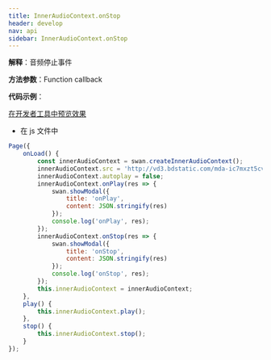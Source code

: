 ```yaml
---
title: InnerAudioContext.onStop
header: develop
nav: api
sidebar: InnerAudioContext.onStop
---
```





**解释**：音频停止事件

**方法参数**：Function callback

**代码示例**：

<a href="swanide://fragment/85895f7c8bc3e8bad46e9d13a083667a1574011686142" title="在开发者工具中预览效果" target="_self">在开发者工具中预览效果</a>

* 在 js 文件中

```javascript
Page({
    onLoad() {
        const innerAudioContext = swan.createInnerAudioContext();
        innerAudioContext.src = 'http://vd3.bdstatic.com/mda-ic7mxzt5cvz6f4y5/mda-ic7mxzt5cvz6f4y5.mp3';
        innerAudioContext.autoplay = false;
        innerAudioContext.onPlay(res => {
            swan.showModal({
                title: 'onPlay',
                content: JSON.stringify(res)
            });
            console.log('onPlay', res);
        });
        innerAudioContext.onStop(res => {
            swan.showModal({
                title: 'onStop',
                content: JSON.stringify(res)
            });
            console.log('onStop', res);
        });
        this.innerAudioContext = innerAudioContext;
    },
    play() {
        this.innerAudioContext.play();
    },
    stop() {
        this.innerAudioContext.stop();
    }
});
```
